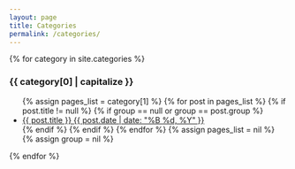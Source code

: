 ```yaml
---
layout: page
title: Categories
permalink: /categories/
---
```


{% for category in site.categories %}
  <h3 id="{{ category[0] }}">{{ category[0] | capitalize }}</h3>
  <ul>
    {% assign pages_list = category[1] %}
    {% for post in pages_list %}
        {% if post.title != null %}
            {% if group == null or group == post.group %}
            <li>
                <a href="{{ site.url }}{{ post.url }}">{{ post.title }}
                    <time datetime="{{ post.date | date_to_xmlschema }}" itemprop="datePublished">{{ post.date | date: "%B %d, %Y" }}</time>
                </a>
            </li>
            {% endif %}
        {% endif %}
    {% endfor %}
    {% assign pages_list = nil %}
    {% assign group = nil %}
  </ul>
{% endfor %}
